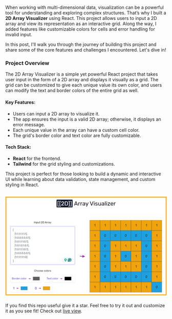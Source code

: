 When working with multi-dimensional data, visualization can be a powerful tool for understanding and exploring complex structures. That’s why I built a **2D Array Visualizer** using React. This project allows users to input a 2D array and view its representation as an interactive grid. Along the way, I added features like customizable colors for cells and error handling for invalid input.

In this post, I'll walk you through the journey of building this project and share some of the core features and challenges I encountered. Let's dive in!

### Project Overview

The 2D Array Visualizer is a simple yet powerful React project that takes user input in the form of a 2D array and displays it visually as a grid. The grid can be customized to give each unique value its own color, and users can modify the text and border colors of the entire grid as well.

#### Key Features:

- Users can input a 2D array to visualize it.
- The app ensures the input is a valid 2D array; otherwise, it displays an error message.
- Each unique value in the array can have a custom cell color.
- The grid's border color and text color are fully customizable.

#### Tech Stack:

- **React** for the frontend.
- **Tailwind** for the grid styling and customizations.

This project is perfect for those looking to build a dynamic and interactive UI while learning about data validation, state management, and custom styling in React.

## ![project_image](/public/project_image.png)

If you find this repo useful give it a star. Feel free to try it out and customize it as you see fit! Check out [live view](https://visualizer-salsadsid.netlify.app/).
